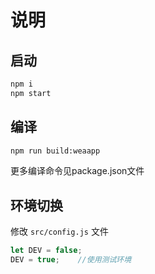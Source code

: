# 说明

## 启动  

```sh
npm i
npm start
```

## 编译

```sh
npm run build:weaapp
```

更多编译命令见package.json文件

## 环境切换

修改 `src/config.js` 文件  

```js
let DEV = false;
DEV = true;    //使用测试环境
```